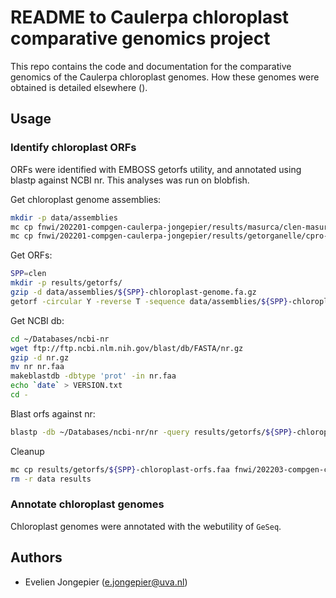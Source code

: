 # README to Caulerpa chloroplast comparative genomics project

This repo contains the code and documentation for the comparative genomics of the Caulerpa chloroplast genomes.
How these genomes were obtained is detailed elsewhere ().

## Usage

### Identify chloroplast ORFs

ORFs were identified with EMBOSS getorfs utility, and annotated using blastp against NCBI nr.
This analyses was run on blobfish.

Get chloroplast genome assemblies:

```bash
mkdir -p data/assemblies
mc cp fnwi/202201-compgen-caulerpa-jongepier/results/masurca/clen-masurca-organel/clen-chloroplast-genome.fa.gz data/assemblies/
mc cp fnwi/202201-compgen-caulerpa-jongepier/results/getorganelle/cpro-chloroplast-genome.fa.gz data/assemblies/
```

Get ORFs:

```bash
SPP=clen
mkdir -p results/getorfs/
gzip -d data/assemblies/${SPP}-chloroplast-genome.fa.gz
getorf -circular Y -reverse T -sequence data/assemblies/${SPP}-chloroplast-genome.fa -outseq results/getorfs/${SPP}-chloroplast-orfs.faa
```

Get NCBI db:

```bash
cd ~/Databases/ncbi-nr
wget ftp://ftp.ncbi.nlm.nih.gov/blast/db/FASTA/nr.gz
gzip -d nr.gz
mv nr nr.faa
makeblastdb -dbtype 'prot' -in nr.faa
echo `date` > VERSION.txt
cd -
```

Blast orfs against nr:

```bash
blastp -db ~/Databases/ncbi-nr/nr -query results/getorfs/${SPP}-chloroplast-orfs.faa -outfmt 6
```

Cleanup

```bash
mc cp results/getorfs/${SPP}-chloroplast-orfs.faa fnwi/202203-compgen-chloroplast-jongepier/results/getorfs/
rm -r data results
```


### Annotate chloroplast genomes

Chloroplast genomes were annotated with the webutility of ``GeSeq``.



## Authors

* Evelien Jongepier (e.jongepier@uva.nl)

